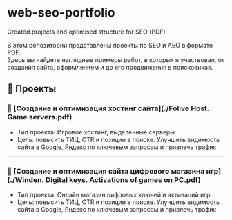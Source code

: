 # web-seo-portfolio
Created projects and optimised structure for SEO (PDF)

В этом репозитории представлены проекты по SEO и AEO в формате PDF.  
Здесь вы найдете наглядные примеры работ, в которых я участвовал, от создания сайта, оформлением и до его продвижения в поисковиках.

## 📁 Проекты

### 🔹 [Создание и оптимизация хостинг сайта](./Folive Host. Game servers.pdf)
- Тип проекта: Игровое хостинг, выделенные серверы
- Цель: повысить ТИЦ, CTR и позиции в поиске. Улучшить видимость сайта в Google, Яндекс по ключевым запросам и привлечь трафик

---

### 🔹 [Создание и оптимизация сайта цифрового магазина игр](./Winden. Digital keys. Activations of games on PC.pdf)
- Тип проекта: Онлайн магазин цифровых ключей и активаций игр
- Цель: повысить ТИЦ, CTR и позиции в поиске. Улучшить видимость сайта в Google, Яндекс по ключевым запросам и привлечь трафик

